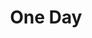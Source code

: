 ---
layout: music
title: One Day
aif: "http://bradgreene.github.io/aarongreene.xyz/music/AG-OneDay.aif"
mp3: "http://bradgreene.github.io/aarongreene.xyz/music/AG-OneDay.mp3"
ogg: "http://bradgreene.github.io/aarongreene.xyz/music/AG-OneDay.ogg"
---